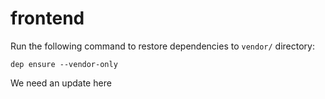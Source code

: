 # frontend

Run the following command to restore dependencies to `vendor/` directory:

    dep ensure --vendor-only


We need an update here
